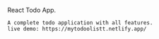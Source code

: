 React Todo App.

    A complete todo application with all features.
    live demo: https://mytodoolistt.netlify.app/


